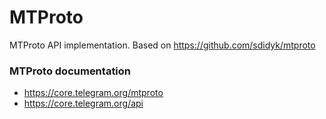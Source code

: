 # MTProto
MTProto API implementation.
Based on https://github.com/sdidyk/mtproto

### MTProto documentation
* https://core.telegram.org/mtproto
* https://core.telegram.org/api
